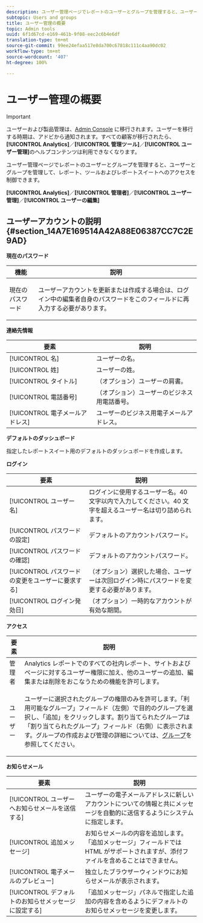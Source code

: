 ```yaml
---
description: ユーザー管理ページでレポートのユーザーとグループを管理すると、ユーザーとグループを管理して、レポート、ツールおよびレポートスイートへのアクセスを制御できます。
subtopic: Users and groups
title: ユーザー管理の概要
topic: Admin tools
uuid: 6f1d67cd-e169-461b-9f08-eec2c6b4e6df
translation-type: tm+mt
source-git-commit: 99ee24efaa517e8da700c67818c111c4aa90dc02
workflow-type: tm+mt
source-wordcount: '407'
ht-degree: 100%

---
```



# ユーザー管理の概要

>[!IMPORTANT]
>
>ユーザーおよび製品管理は、[Admin Console](https://helpx.adobe.com/jp/enterprise/using/admin-console.html) に移行されます。ユーザーを移行する時期は、アドビから通知されます。すべての顧客が移行されたら、**[!UICONTROL Analytics]**／**[!UICONTROL 管理ツール]**／**[!UICONTROL ユーザー管理]**&#x200B;のヘルプコンテンツは利用できなくなります。

ユーザー管理ページでレポートのユーザーとグループを管理すると、ユーザーとグループを管理して、レポート、ツールおよびレポートスイートへのアクセスを制御できます。

**[!UICONTROL Analytics]**／**[!UICONTROL 管理者]**／**[!UICONTROL ユーザー管理]**／**[!UICONTROL ユーザーの編集]**

## ユーザーアカウントの説明 {#section_14A7E169514A42A88E06387CC7C2E9AD}

**現在のパスワード**

<table id="table_91D1FD20C4C1411292252364328677AF"> 
 <thead> 
  <tr> 
   <th colname="col1" class="entry"> 機能 </th> 
   <th colname="col2" class="entry"> 説明 </th> 
  </tr> 
 </thead>
 <tbody> 
  <tr> 
   <td colname="col1"> 現在のパスワード </td> 
   <td colname="col2"> <p>ユーザーアカウントを更新または作成する場合は、ログイン中の編集者自身のパスワードをこのフィールドに再入力する必要があります。 </p> </td> 
  </tr> 
 </tbody> 
</table>

**連絡先情報**

| 要素 | 説明 |
|---|---|
| [!UICONTROL 名] | ユーザーの名。 |
| [!UICONTROL 姓] | ユーザーの姓。 |
| [!UICONTROL タイトル] | （オプション）ユーザーの肩書。 |
| [!UICONTROL 電話番号] | （オプション）ユーザーのビジネス用電話番号。 |
| [!UICONTROL 電子メールアドレス] | ユーザーのビジネス用電子メールアドレス。 |

**デフォルトのダッシュボード**

指定したレポートスイート用のデフォルトのダッシュボードを作成します。

**ログイン**

| 要素 | 説明 |
|---|---|
| [!UICONTROL ユーザー名] | ログインに使用するユーザー名。40 文字以内で入力してください。40 文字を超えるユーザー名は切り詰められます。 |
| [!UICONTROL パスワードの設定] | デフォルトのアカウントパスワード。 |
| [!UICONTROL パスワードの確認] | デフォルトのアカウントパスワード。 |
| [!UICONTROL パスワードの変更をユーザーに要求する] | （オプション）選択した場合、ユーザーは次回ログイン時にパスワードを変更する必要があります。 |
| [!UICONTROL ログイン発効日] | （オプション）一時的なアカウントが有効な期間。 |

**アクセス**

<table id="table_5CAF9AAAE7E648B4887CEB7D682292F2"> 
 <thead> 
  <tr> 
   <th colname="col1" class="entry"> 要素 </th> 
   <th colname="col2" class="entry"> 説明 </th> 
  </tr> 
 </thead>
 <tbody> 
  <tr> 
   <td colname="col1"> <span class="wintitle">管理者</span> </td> 
   <td colname="col2"> Analytics レポートでのすべての社内レポート、サイトおよびページに対するユーザー権限に加え、他のユーザーの追加、編集または削除をおこなうための機能を許可します。 </td> 
  </tr> 
  <tr> 
   <td colname="col1"> <span class="wintitle">ユーザー</span> </td> 
   <td colname="col2"> <p> ユーザーに選択されたグループの権限のみを許可します。「<span class="uicontrol">利用可能なグループ</span>」フィールド（左側）で目的のグループを選択し、「<span class="uicontrol">追加</span>」をクリックします。割り当てられたグループは「<span class="uicontrol">割り当てられたグループ</span>」フィールド（右側）に表示されます。グループの作成および管理の詳細については、<a href="/help/admin/user-management2/c-user-groups/groups.md">グループ</a>を参照してください。 </p> </td> 
  </tr> 
 </tbody> 
</table>

**お知らせメール**

| 要素 | 説明 |
|---|---|
| [!UICONTROL ユーザーへお知らせメールを送信する] | ユーザーの電子メールアドレスに新しいアカウントについての情報と共にメッセージを自動的に送信するようにシステムに指定します。 |
| [!UICONTROL 追加メッセージ] | お知らせメールの内容を追加します。「追加メッセージ」フィールドでは HTML がサポートされますが、添付ファイルを含めることはできません。 |
| [!UICONTROL 電子メールのプレビュー] | 独立したブラウザーウィンドウにお知らせメールが表示されます。 |
| [!UICONTROL デフォルトのお知らせメッセージに設定する] | 「追加メッセージ」パネルで指定した追加の内容を含めるようにデフォルトのお知らせメッセージを変更します。 |

